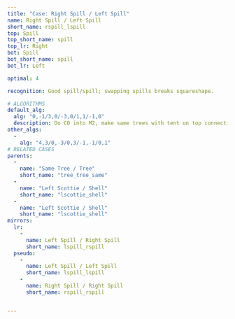 ```yaml
---
title: "Case: Right Spill / Left Spill"
name: Right Spill / Left Spill
short_name: rspill_lspill
top: Spill
top_short_name: spill
top_lr: Right
bot: Spill
bot_short_name: spill
bot_lr: Left

optimal: 4

recognition: Good spill/spill; swapping spills breaks squareshape.

# ALGORITHMS
default_alg:
  alg: "0,-1/3,0/-3,0/1,1/-1,0"
  description: Do CO into M2, make same trees with tent on top connecting with whale from bottom.
other_algs:
  -
    alg: "4,3/0,-3/0,3/-1,-1/0,1"
# RELATED CASES
parents:
  -
    name: "Same Tree / Tree"
    short_name: "tree_tree_same"
  -
    name: "Left Scottie / Shell"
    short_name: "lscottie_shell"
  -
    name: "Left Scottie / Shell"
    short_name: "lscottie_shell"
mirrors:
  lr:
    -
      name: Left Spill / Right Spill
      short_name: lspill_rspill
  pseudo:
    -
      name: Left Spill / Left Spill
      short_name: lspill_lspill
    -
      name: Right Spill / Right Spill
      short_name: rspill_rspill


---
```


